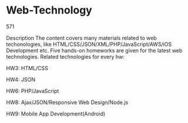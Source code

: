 # Web-Technology
571

Description
The content covers many materials related to web techonologies, like HTML/CSS/JSON/XML/PHP/JavaScript/AWS/iOS Development etc. Five hands-on homeworks are given for the latest web technologies. Related technologies for every hw:

HW3: HTML/CSS

HW4: JSON

HW6: PHP/JavaScript

HW8: Ajax/JSON/Responsive Web Design/Node.js

HW9: Mobile App Development(Android)

